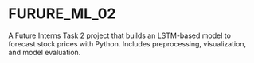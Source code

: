 # FURURE_ML_02
A Future Interns Task 2 project that builds an LSTM-based model to forecast stock prices with Python. Includes preprocessing, visualization, and model evaluation.
